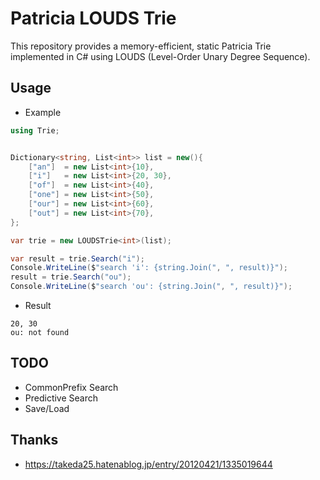 # Patricia LOUDS Trie

This repository provides a memory-efficient, static Patricia Trie implemented in C# using LOUDS (Level-Order Unary Degree Sequence).

## Usage

- Example

```cs
using Trie;


Dictionary<string, List<int>> list = new(){
	["an"]  = new List<int>{10},
	["i"]   = new List<int>{20, 30},
	["of"]  = new List<int>{40},
	["one"] = new List<int>{50},
	["our"] = new List<int>{60},
	["out"] = new List<int>{70},
};

var trie = new LOUDSTrie<int>(list);

var result = trie.Search("i");
Console.WriteLine($"search 'i': {string.Join(", ", result)}");
result = trie.Search("ou");
Console.WriteLine($"search 'ou': {string.Join(", ", result)}");
```

- Result

```
20, 30
ou: not found
```

## TODO

- CommonPrefix Search
- Predictive Search
- Save/Load

## Thanks

- https://takeda25.hatenablog.jp/entry/20120421/1335019644